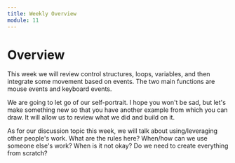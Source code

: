 ```yaml
---
title: Weekly Overview
module: 11
---
```


# Overview

This week we will review control structures, loops, variables, and then integrate some movement based on events.  The two main functions are mouse events and keyboard events.

We are going to let go of our self-portrait.  I hope you won't be sad, but let's make something new so that you have another example from which you can draw.  It will allow us to review what we did and build on it.

As for our discussion topic this week, we will talk about using/leveraging other people's work.  What are the rules here?  When/how can we use someone else's work?  When is it not okay? Do we need to create everything from scratch?  